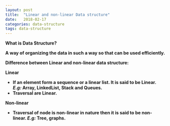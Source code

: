 ```yaml
---
layout: post
title:  "Linear and non-linear Data structure"
date:   2018-02-17
categories: data-structure
tags: data-structure
---
```



<strong>What is Data Structure?<strong>

A way of organizing the data in such a way so that can be used efficiently.

<strong>Difference between Linear and non-linear data structure:</strong>

**Linear**

 - If an element form a sequence or a linear list. It is said to be Linear. *E.g:* Array, LinkedList, Stack and Queues.
 - Traversal are Linear.

**Non-linear** 

 - Traversal of node is non-linear in nature then it is said to be non-linear. *E.g:* Tree, graphs.

